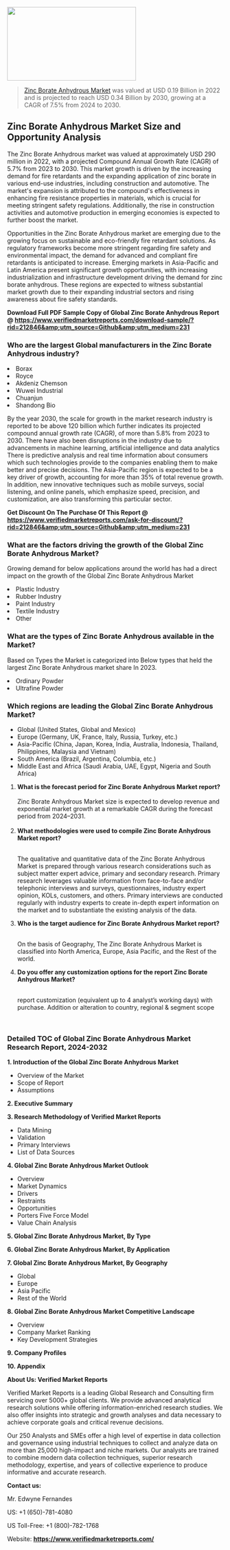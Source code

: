 <img src="https://ffe5etoiles.com/wp-content/uploads/2024/12/MST1-300x171.png" alt="" width="300" height="171" class="alignnone size-medium wp-image-20088" /><blockquote><p><p><a href="https://www.verifiedmarketreports.com/download-sample/?rid=212846&utm_source=Github&utm_medium=231" target="_blank">Zinc Borate Anhydrous Market</a> was valued at USD 0.19 Billion in 2022 and is projected to reach USD 0.34 Billion by 2030, growing at a CAGR of 7.5% from 2024 to 2030.</p></blockquote><p><h2>Zinc Borate Anhydrous Market Size and Opportunity Analysis</h2><p>The Zinc Borate Anhydrous market was valued at approximately USD 290 million in 2022, with a projected Compound Annual Growth Rate (CAGR) of 5.7% from 2023 to 2030. This market growth is driven by the increasing demand for fire retardants and the expanding application of zinc borate in various end-use industries, including construction and automotive. The market's expansion is attributed to the compound's effectiveness in enhancing fire resistance properties in materials, which is crucial for meeting stringent safety regulations. Additionally, the rise in construction activities and automotive production in emerging economies is expected to further boost the market.</p><p>Opportunities in the Zinc Borate Anhydrous market are emerging due to the growing focus on sustainable and eco-friendly fire retardant solutions. As regulatory frameworks become more stringent regarding fire safety and environmental impact, the demand for advanced and compliant fire retardants is anticipated to increase. Emerging markets in Asia-Pacific and Latin America present significant growth opportunities, with increasing industrialization and infrastructure development driving the demand for zinc borate anhydrous. These regions are expected to witness substantial market growth due to their expanding industrial sectors and rising awareness about fire safety standards.</p></p><p class=""><strong>Download Full PDF Sample Copy of Global Zinc Borate Anhydrous Report @ <a href="https://www.verifiedmarketreports.com/download-sample/?rid=212846&amp;utm_source=Github&amp;utm_medium=231" target="_blank">https://www.verifiedmarketreports.com/download-sample/?rid=212846&amp;utm_source=Github&amp;utm_medium=231</a></strong></p><h3 id="" class="">Who are the largest Global manufacturers in the Zinc Borate Anhydrous industry?</h3><p><li>Borax</li><li> Royce</li><li> Akdeniz Chemson</li><li> Wuwei Industrial</li><li> Chuanjun</li><li> Shandong Bio</li></p><div class=""><div class="" dir="" data-message-author-role="" data-message-id="" data-message-model-slug=""><div class=""><div class=""><div class=""><div class="" dir="" data-message-author-role="" data-message-id="" data-message-model-slug=""><div class=""><div class=""><p>By the year 2030, the scale for growth in the market research industry is reported to be above 120 billion which further indicates its projected compound annual growth rate (CAGR), of more than 5.8% from 2023 to 2030. There have also been disruptions in the industry due to advancements in machine learning, artificial intelligence and data analytics There is predictive analysis and real time information about consumers which such technologies provide to the companies enabling them to make better and precise decisions. The Asia-Pacific region is expected to be a key driver of growth, accounting for more than 35% of total revenue growth. In addition, new innovative techniques such as mobile surveys, social listening, and online panels, which emphasize speed, precision, and customization, are also transforming this particular sector.</p><p><strong>Get Discount On The Purchase Of This Report @&nbsp; <a href="https://www.verifiedmarketreports.com/ask-for-discount/?rid=212846&amp;utm_source=Github&amp;utm_medium=231" target="_blank">https://www.verifiedmarketreports.com/ask-for-discount/?rid=212846&amp;utm_source=Github&amp;utm_medium=231</a></strong></p></div></div></div></div></div></div></div></div><h3 id="" class="">What are the factors driving the growth of the Global Zinc Borate Anhydrous Market?</h3><p id="" class="">Growing demand for below applications around the world has had a direct impact on the growth of the Global Zinc Borate Anhydrous Market</p><p id="" class=""><li>Plastic Industry</li><li> Rubber Industry</li><li> Paint Industry</li><li> Textile Industry</li><li> Other</li></p><h3 id="" class="">What are the types of Zinc Borate Anhydrous available in the Market?</h3><p id="" class="">Based on Types the Market is categorized into Below types that held the largest Zinc Borate Anhydrous market share In 2023.</p><p id="" class=""><li>Ordinary Powder</li><li> Ultrafine Powder</li></p><h3 id="" class="">Which regions are leading the Global Zinc Borate Anhydrous Market?</h3><ul><li>Global (United States, Global and Mexico)</li><li>Europe (Germany, UK, France, Italy, Russia, Turkey, etc.)</li><li>Asia-Pacific (China, Japan, Korea, India, Australia, Indonesia, Thailand, Philippines, Malaysia and Vietnam)</li><li>South America (Brazil, Argentina, Columbia, etc.)</li><li>Middle East and Africa (Saudi Arabia, UAE, Egypt, Nigeria and South Africa)</li></ul><p><ol><li><strong>What is the forecast period for Zinc Borate Anhydrous Market report?<br /></strong><br /><span data-sheets-root="1" data-sheets-value="{&quot;1&quot;:2,&quot;2&quot;:&quot;XXXX size is expected to develop revenue and exponential market growth at a remarkable CAGR during the forecast period from 2024&ndash;2030.&quot;}" data-sheets-userformat="{&quot;2&quot;:12674,&quot;4&quot;:{&quot;1&quot;:2,&quot;2&quot;:16776960},&quot;10&quot;:2,&quot;11&quot;:0,&quot;15&quot;:&quot;Arial&quot;,&quot;16&quot;:12}">Zinc Borate Anhydrous Market size is expected to develop revenue and exponential market growth at a remarkable CAGR during the forecast period from 2024&ndash;2031.</span><br /><br /></li><li><strong>What methodologies were used to compile Zinc Borate Anhydrous Market report?<br /><br /></strong><p>The qualitative and quantitative data of the&nbsp;Zinc Borate Anhydrous Market is prepared through various research considerations such as subject matter expert advice, primary and secondary research. Primary research leverages valuable information from face-to-face and/or telephonic interviews and surveys, questionnaires, industry expert opinion, KOLs, customers, and others. Primary interviews are conducted regularly with industry experts to create in-depth expert information on the market and to substantiate the existing analysis of the data.&nbsp;</p></li><li><strong>Who is the target audience for Zinc Borate Anhydrous Market report?<br /><br /></strong><p>On the basis of Geography, The&nbsp;Zinc Borate Anhydrous Market is classified into North America, Europe, Asia Pacific, and the Rest of the world.</p></li><li><strong>Do you offer any customization options for the report Zinc Borate Anhydrous Market?<br /><br /></strong><p>report customization (equivalent up to 4 analyst&rsquo;s working days) with purchase. Addition or alteration to country, regional &amp; segment scope</p><p>&nbsp;</p></li></ol></p><h3 id="" class="">Detailed TOC of Global Zinc Borate Anhydrous Market Research Report, 2024-2032</h3><p id="" class=""><strong>1. Introduction of the Global Zinc Borate Anhydrous Market</strong></p><ul><li>Overview of the Market</li><li>Scope of Report</li><li>Assumptions</li></ul><p id="" class=""><strong>2. Executive Summary</strong></p><p id="" class=""><strong>3. Research Methodology of&nbsp;Verified Market Reports</strong></p><ul><li>Data Mining</li><li>Validation</li><li>Primary Interviews</li><li>List of Data Sources</li></ul><p id="" class=""><strong>4. Global Zinc Borate Anhydrous Market Outlook</strong></p><ul><li>Overview</li><li>Market Dynamics</li><li>Drivers</li><li>Restraints</li><li>Opportunities</li><li>Porters Five Force Model</li><li>Value Chain Analysis</li></ul><p id="" class=""><strong>5. Global Zinc Borate Anhydrous Market, By&nbsp;Type</strong></p><p id="" class=""><strong>6. Global Zinc Borate Anhydrous Market, By Application</strong></p><p id="" class=""><strong>7. Global Zinc Borate Anhydrous Market, By Geography</strong></p><ul><li>Global</li><li>Europe</li><li>Asia Pacific</li><li>Rest of the World</li></ul><p id="" class=""><strong>8. Global Zinc Borate Anhydrous Market Competitive Landscape</strong></p><ul><li>Overview</li><li>Company Market Ranking</li><li>Key Development Strategies</li></ul><p id="" class=""><strong>9. Company Profiles</strong></p><p id="" class=""><strong>10. Appendix</strong></p><p id="" class=""><strong>About Us: Verified Market Reports</strong></p><p id="" class="">Verified Market Reports is a leading Global Research and Consulting firm servicing over 5000+ global clients. We provide advanced analytical research solutions while offering information-enriched research studies. We also offer insights into strategic and growth analyses and data necessary to achieve corporate goals and critical revenue decisions.</p><p id="" class="">Our 250 Analysts and SMEs offer a high level of expertise in data collection and governance using industrial techniques to collect and analyze data on more than 25,000 high-impact and niche markets. Our analysts are trained to combine modern data collection techniques, superior research methodology, expertise, and years of collective experience to produce informative and accurate research.</p><p id="" class=""><strong>Contact us:</strong></p><p id="" class="">Mr. Edwyne Fernandes</p><p id="" class="">US: +1 (650)-781-4080</p><p id="" class="">US Toll-Free: +1 (800)-782-1768</p><p id="" class="">Website: <a target="" data-test-app-aware-link=""><strong>https://www.verifiedmarketreports.com/</strong></a></p>
